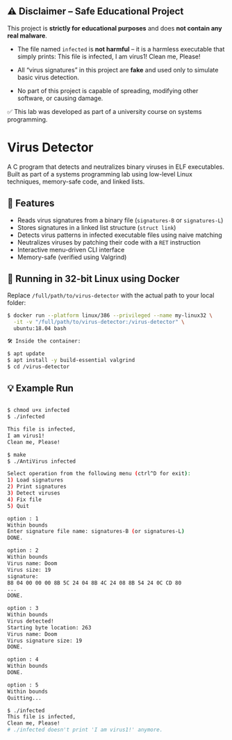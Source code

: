 ## ⚠️ Disclaimer – Safe Educational Project

This project is **strictly for educational purposes** and does **not contain any real malware**.

- The file named `infected` is **not harmful** – it is a harmless executable that simply prints:
This file is infected,
I am virus1!
Clean me, Please!

- All “virus signatures” in this project are **fake** and used only to simulate basic virus detection.
- No part of this project is capable of spreading, modifying other software, or causing damage.

✅ This lab was developed as part of a university course on systems programming.


# Virus Detector

A C program that detects and neutralizes binary viruses in ELF executables.  
Built as part of a systems programming lab using low-level Linux techniques, memory-safe code, and linked lists.

## 🧠 Features

- Reads virus signatures from a binary file (`signatures-B` or `signatures-L`)  
- Stores signatures in a linked list structure (`struct link`)
- Detects virus patterns in infected executable files using naive matching
- Neutralizes viruses by patching their code with a `RET` instruction
- Interactive menu-driven CLI interface
- Memory-safe (verified using Valgrind)

## 🐳 Running in 32-bit Linux using Docker

Replace `/full/path/to/virus-detector` with the actual path to your local folder:

```bash
$ docker run --platform linux/386 --privileged --name my-linux32 \
  -it -v "/full/path/to/virus-detector:/virus-detector" \
  ubuntu:18.04 bash

🛠️ Inside the container:

$ apt update
$ apt install -y build-essential valgrind
$ cd /virus-detector
```

## 💡 Example Run

```bash

$ chmod u+x infected
$ ./infected

This file is infected,
I am virus1!
Clean me, Please!

$ make
$ ./AntiVirus infected

Select operation from the following menu (ctrl^D for exit):
1) Load signatures
2) Print signatures
3) Detect viruses
4) Fix file
5) Quit

option : 1
Within bounds
Enter signature file name: signatures-B (or signatures-L)
DONE.

option : 2
Within bounds
Virus name: Doom
Virus size: 19
signature:
B8 04 00 00 00 8B 5C 24 04 8B 4C 24 08 8B 54 24 0C CD 80 
...
DONE.

option : 3
Within bounds
Virus detected!
Starting byte location: 263
Virus name: Doom
Virus signature size: 19
DONE.

option : 4
Within bounds
DONE.

option : 5
Within bounds
Quitting...

$ ./infected
This file is infected,
Clean me, Please! 
# ./infected doesn't print 'I am virus1!' anymore.
```